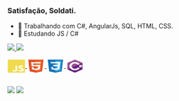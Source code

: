### Satisfação, Soldati.

- 🔭 Trabalhando com C#, AngularJs, SQL, HTML, CSS.
- 🌱 Estudando JS / C#
<div>
  <a href="https://github.com/Feh-Soldati">
  <img height="180em" src="https://github-readme-stats.vercel.app/api?username=Feh-Soldati&show_icons=true&theme=dracula&include_all_commits=true&count_private=true"/>
  <img height="180em" src="https://github-readme-stats.vercel.app/api/top-langs/?username=Feh-Soldati&layout=compact&langs_count=7&theme=dracula"/>
</div>
  <div style="display: inline_block"><br>
  <img align="center" alt="Feh-Js" height="30" width="40" src="https://raw.githubusercontent.com/devicons/devicon/master/icons/javascript/javascript-plain.svg">
  <img align="center" alt="Feh-HTML" height="30" width="40" src="https://raw.githubusercontent.com/devicons/devicon/master/icons/html5/html5-original.svg">
  <img align="center" alt="Feh-CSS" height="30" width="40" src="https://raw.githubusercontent.com/devicons/devicon/master/icons/css3/css3-original.svg">
  <img align="center" alt="Feh-Csharp" height="30" width="40" src="https://raw.githubusercontent.com/devicons/devicon/master/icons/csharp/csharp-original.svg">
</div>
  
  ##
  
  <div> 
  <a href="https://www.instagram.com/feh_soldati/" target="_blank"><img src="https://img.shields.io/badge/-Instagram-%23E4405F?style=for-the-badge&logo=instagram&logoColor=white" target="_blank"></a>
 <a href="https://discord.gg/A6agCqv6pp" target="_blank"><img src="https://img.shields.io/badge/Discord-7289DA?style=for-the-badge&logo=discord&logoColor=white" target="_blank"></a> 

